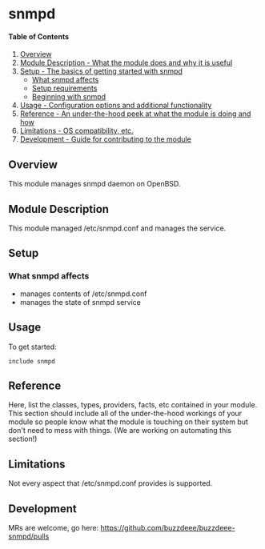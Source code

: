 # snmpd

#### Table of Contents

1. [Overview](#overview)
2. [Module Description - What the module does and why it is useful](#module-description)
3. [Setup - The basics of getting started with snmpd](#setup)
    * [What snmpd affects](#what-snmpd-affects)
    * [Setup requirements](#setup-requirements)
    * [Beginning with snmpd](#beginning-with-snmpd)
4. [Usage - Configuration options and additional functionality](#usage)
5. [Reference - An under-the-hood peek at what the module is doing and how](#reference)
5. [Limitations - OS compatibility, etc.](#limitations)
6. [Development - Guide for contributing to the module](#development)

## Overview

This module manages snmpd daemon on OpenBSD.

## Module Description

This module managed /etc/snmpd.conf and manages the service.

## Setup

### What snmpd affects

* manages contents of /etc/snmpd.conf
* manages the state of snmpd service

## Usage

To get started:

```
include snmpd
```

## Reference

Here, list the classes, types, providers, facts, etc contained in your module.
This section should include all of the under-the-hood workings of your module so
people know what the module is touching on their system but don't need to mess
with things. (We are working on automating this section!)

## Limitations

Not every aspect that /etc/snmpd.conf provides is supported.

## Development

MRs are welcome, go here: https://github.com/buzzdeee/buzzdeee-snmpd/pulls

